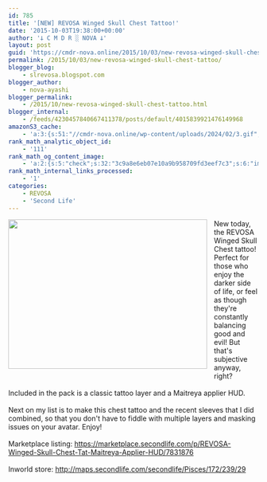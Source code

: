 ```yaml
---
id: 785
title: '[NEW] REVOSA Winged Skull Chest Tattoo!'
date: '2015-10-03T19:38:00+00:00'
author: '𐕣 C M D R ░ NOVA 𐕣'
layout: post
guid: 'https://cmdr-nova.online/2015/10/03/new-revosa-winged-skull-chest-tattoo/'
permalink: /2015/10/03/new-revosa-winged-skull-chest-tattoo/
blogger_blog:
    - slrevosa.blogspot.com
blogger_author:
    - nova-ayashi
blogger_permalink:
    - /2015/10/new-revosa-winged-skull-chest-tattoo.html
blogger_internal:
    - /feeds/4230457840667411378/posts/default/4015839921476149968
amazonS3_cache:
    - 'a:3:{s:51:"//cmdr-nova.online/wp-content/uploads/2024/02/3.gif";a:1:{s:9:"timestamp";i:1715804373;}s:57:"//cmdr-nova.online/wp-content/uploads/2024/02/NoAi_01.png";a:1:{s:9:"timestamp";i:1721694068;}s:67:"//cmdr-nova.online/wp-content/uploads/2024/02/721ac29ea9cbae00.jpeg";a:1:{s:9:"timestamp";i:1714427058;}}'
rank_math_analytic_object_id:
    - '111'
rank_math_og_content_image:
    - 'a:2:{s:5:"check";s:32:"3c9a8e6eb07e10a9b958709fd3eef7c3";s:6:"images";a:0:{}}'
rank_math_internal_links_processed:
    - '1'
categories:
    - REVOSA
    - 'Second Life'
---
```


<div style="clear: both; text-align: center;">
<a href="http://4.bp.blogspot.com/-4LFcCEq5v58/VhAt73I9cZI/AAAAAAAAAS0/rUA4k4f29L8/s1600/wingedtatad.png" style="clear: left; float: left; margin-bottom: 1em; margin-right: 1em;"><img border="0" height="300" src="http://4.bp.blogspot.com/-4LFcCEq5v58/VhAt73I9cZI/AAAAAAAAAS0/rUA4k4f29L8/s400/wingedtatad.png" width="400" /></a></div>
New today, the REVOSA Winged Skull Chest tattoo! Perfect for those who enjoy the darker side of life, or feel as though they're constantly balancing good and evil! But that's subjective anyway, right?<br />
<br />
Included in the pack is a classic tattoo layer and a Maitreya applier HUD.<br />
<br />
Next on my list is to make this chest tattoo and the recent sleeves that I did combined, so that you don't have to fiddle with multiple layers and masking issues on your avatar. Enjoy!<br />
<br />
Marketplace listing: <a href="https://marketplace.secondlife.com/p/REVOSA-Winged-Skull-Chest-Tat-Maitreya-Applier-HUD/7831876" target="_blank" rel="noopener">https://marketplace.secondlife.com/p/REVOSA-Winged-Skull-Chest-Tat-Maitreya-Applier-HUD/7831876</a><br />
<br />
Inworld store: <a href="http://maps.secondlife.com/secondlife/Pisces/172/239/29" target="_blank" rel="noopener">http://maps.secondlife.com/secondlife/Pisces/172/239/29</a>